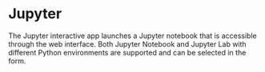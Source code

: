# Jupyter
The Jupyter interactive app launches a Jupyter notebook that is accessible through the web interface.
Both Jupyter Notebook and Jupyter Lab with different Python environments are supported and can be selected in the form.

